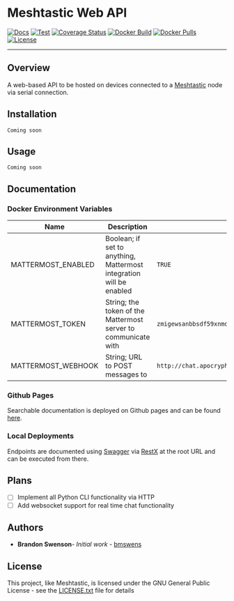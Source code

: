 # Meshtastic Web API

[![Docs](https://img.shields.io/badge/Docs-Deployed-brightgreen)](https://bmswens.github.io/Meshtastic-Web-API/)
[![Test](https://github.com/bmswens/Meshtastic-REST-API/actions/workflows/Test.yml/badge.svg)](https://github.com/bmswens/Meshtastic-REST-API/actions/workflows/Test.yml)
[![Coverage Status](https://coveralls.io/repos/github/bmswens/Meshtastic-Web-API/badge.svg?branch=main)](https://coveralls.io/github/bmswens/Meshtastic-Web-API?branch=main)
[![Docker Build](https://img.shields.io/badge/Docker%20Build-Automated-brightgreen)](https://github.com/bmswens/Meshtastic-Web-API/actions/workflows/docker.yml)
[![Docker Pulls](https://img.shields.io/docker/pulls/bmswens/meshtastic-web-api)](https://hub.docker.com/repository/docker/bmswens/meshtastic-web-api)
[![License](https://img.shields.io/github/license/bmswens/Meshtastic-REST-API)](https://github.com/bmswens/Meshtastic-REST-API/blob/master/LICENSE.txt)


---
## Overview
A web-based API to be hosted on devices connected to a [Meshtastic](https://github.com/meshtastic) node via serial connection.

## Installation
`Coming soon`

## Usage
`Coming soon`

## Documentation

### Docker Environment Variables

| Name | Description | Example | Default |
| ---- | ----------- | ------- | ------- |
| MATTERMOST_ENABLED | Boolean; if set to anything, Mattermost integration will be enabled | `TRUE` | Empty |
| MATTERMOST_TOKEN | String; the token of the Mattermost server to communicate with | `zmigewsanbbsdf59xnmduzypjc` | Empty |
| MATTERMOST_WEBHOOK | String; URL to POST messages to | `http://chat.apocrypha.swenson.software/hooks/p9crnwz8uiyk5mjk1tm745q4ky` | Empty |

### Github Pages
Searchable documentation is deployed on Github pages and can be found [here](https://bmswens.github.io/Meshtastic-Web-API/).

### Local Deployments
Endpoints are documented using [Swagger](https://swagger.io/) via [RestX](https://flask-restx.readthedocs.io/en/latest/index.html) at the root URL and can be executed from there.

## Plans
- [ ] Implement all Python CLI functionality via HTTP
- [ ] Add websocket support for real time chat functionality

## Authors

* **Brandon Swenson**- *Initial work* - [bmswens](https://github.com/bmswens)

## License

This project, like Meshtastic, is licensed under the GNU General Public License - see the [LICENSE.txt](LICENSE.txt) file for details